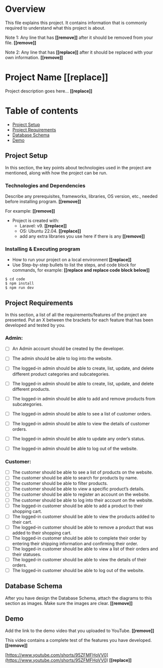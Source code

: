 # Overview
This file explains this project.
It contains information that is commonly required to understand what this project is about.

Note 1: Any line that has **[[remove]]** after it should be removed from your file. **[[remove]]**

Note 2: Any line that has **[[replace]]** after it should be replaced with your own information. **[[remove]]**

# Project Name [[replace]]
Project description goes here... **[[replace]]**

# Table of contents
* [Project Setup](#project-setup)
* [Project Requirements](#project-requirements)
* [Database Schema](#database-schema)
* [Demo](#demo)


## Project Setup

In this section, the key points about technologies used in the project are mentioned, along with how the project can be run.

### Technologies and Dependencies

Describe any prerequisites, frameworks, libraries, OS version, etc., needed before installing program. **[[remove]]**

For example: **[[remove]]**
* Project is created with:
  * Laravel: v9. **[[replace]]**
  * OS: Ubuntu 22.04. **[[replace]]**
  * add any extra libraries you use here if there is any **[[remove]]**

### Installing & Executing program

* How to run your project on a local environment **[[replace]]**
* Use Step-by-step bullets to list the steps, and code block for commands, for example: **[[replace and replace code block below]]**
```
$ cd code
$ npm install
$ npm run dev
```

## Project Requirements
In this section, a list of all the requirements/features of the project are presented.
Put an X between the brackets for each feature that has been developed and tested by you.

### Admin:
- [ ] An Admin account should be created by the developer.
- [ ] The admin should be able to log into the website.
- [ ] The logged-in admin should be able to create, list, update, and delete different product categories and subcategories.
- [ ] The logged-in admin should be able to create, list, update, and delete different products.
- [ ] The logged-in admin should be able to add and remove products from subcategories.
- [ ] The logged-in admin should be able to see a list of customer orders.
- [ ] The logged-in admin should be able to view the details of customer orders.
- [ ] The logged-in admin should be able to update any order’s status.
- [ ] The logged-in admin should be able to log out of the website.


### Customer:
- [ ] The customer should be able to see a list of products on the website.
- [ ] The customer should be able to search for products by name.
- [ ] The customer should be able to filter products.
- [ ] The customer should be able to view a specific product’s details.
- [ ] The customer should be able to register an account on the website.
- [ ] The customer should be able to log into their account on the website.
- [ ] The logged-in customer should be able to add a product to their shopping cart.
- [ ] The logged-in customer should be able to view the products added to their cart.
- [ ] The logged-in customer should be able to remove a product that was added to their shopping cart.
- [ ] The logged-in customer should be able to complete their order by entering their shipping information and confirming their order.
- [ ] The logged-in customer should be able to view a list of their orders and their statuses.
- [ ] The logged-in customer should be able to view the details of their orders.
- [ ] The logged-in customer should be able to log out of the website.

## Database Schema
After you have design the Database Schema, attach the diagrams to this section as images. Make sure the images are clear. **[[remove]]**

## Demo 
Add the link to the demo video that you uploaded to YouTube. **[[remove]]**

This video contains a complete test of the features you have developed. **[[remove]]**

[https://www.youtube.com/shorts/95ZFMFHoVV0](https://www.youtube.com/shorts/95ZFMFHoVV0) **[[replace]]**
